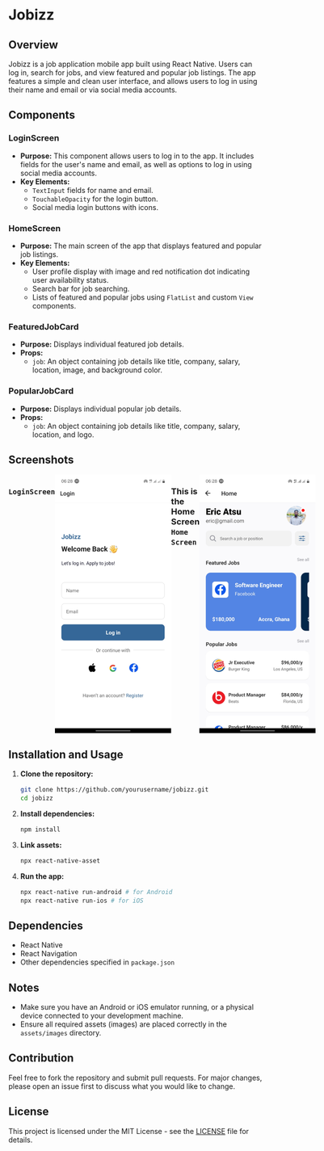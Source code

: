 # Jobizz

## Overview

Jobizz is a job application mobile app built using React Native.
Users can log in, search for jobs, and view featured and popular job listings.
The app features a simple and clean user interface, and allows users to log in using their 
name and email or via social media accounts.

## Components

### LoginScreen

- **Purpose:** This component allows users to log in to the app. It includes fields for the user's name and email, as well as options to log in using social media accounts.
- **Key Elements:**
  - `TextInput` fields for name and email.
  - `TouchableOpacity` for the login button.
  - Social media login buttons with icons.

### HomeScreen

- **Purpose:** The main screen of the app that displays featured and popular job listings.
- **Key Elements:**
  - User profile display with image and red notification dot indicating user availability status.
  - Search bar for job searching.
  - Lists of featured and popular jobs using `FlatList` and custom `View` components.

### FeaturedJobCard

- **Purpose:** Displays individual featured job details.
- **Props:**
  - `job`: An object containing job details like title, company, salary, location, image, and background color.

### PopularJobCard

- **Purpose:** Displays individual popular job details.
- **Props:**
  - `job`: An object containing job details like title, company, salary, location, and logo.

## Screenshots

<div style="display: flex; justify-content: space-around;">

### `LoginScreen`

  <img src="./project4/assets/images/login.png" alt="Loginscreen" width="230"/>

### This is the Home Screen `Home Screen`
  <img src="./project4/assets/images/homescreen.png" alt="Homescreen" width="230"/>
</div>



## Installation and Usage

1. **Clone the repository:**
   ```bash
   git clone https://github.com/yourusername/jobizz.git
   cd jobizz
   ```

2. **Install dependencies:**
   ```bash
   npm install
   ```

3. **Link assets:**
   ```bash
   npx react-native-asset
   ```

4. **Run the app:**
   ```bash
   npx react-native run-android # for Android
   npx react-native run-ios # for iOS
   ```

## Dependencies

- React Native
- React Navigation
- Other dependencies specified in `package.json`

## Notes

- Make sure you have an Android or iOS emulator running, or a physical device connected to your development machine.
- Ensure all required assets (images) are placed correctly in the `assets/images` directory.

## Contribution

Feel free to fork the repository and submit pull requests. For major changes, please open an issue first to discuss what you would like to change.

## License

This project is licensed under the MIT License - see the [LICENSE](LICENSE) file for details.

